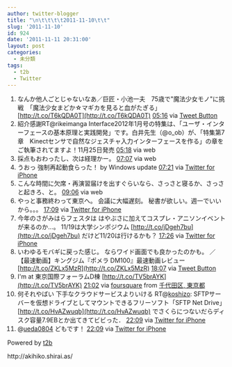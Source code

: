 ```yaml
---
author: twitter-blogger
title: "\n\t\t\t\t2011-11-10\t\t"
slug: '2011-11-10'
id: 924
date: '2011-11-11 20:31:00'
layout: post
categories:
  - 未分類
tags:
  - t2b
  - Twitter
---
```


<div xmlns:georss="http://www.georss.org/georss">

1.  <span><span>なんか他人ごとじゃないなあ／巨匠・小池一夫　75歳で"魔法少女モノ"に挑戦　「魔法少女まどか☆マギカを見ると血がたぎる」 [http://t.co/T6kQDA0T](http://t.co/T6kQDA0T)</span> <span>[<span>05:16</span>](http://twitter.com/o_ob/status/134665792854831105) <span>via [Tweet Button](http://twitter.com/tweetbutton)</span></span></span>
2.  <span><span>紹介感謝RT@rikeimanga Interface2012年1月号の特集は、「ユーザ・インターフェースの基本原理と実践開発」です。白井先生（@o_ob）が、「特集第7章　Kinectセンサで自然なジェスチャ入力インターフェースを作る」の章をご執筆されてますよ！11月25日発売</span> <span>[<span>05:18</span>](http://twitter.com/o_ob/status/134666157469868032) <span>via web</span></span></span>
3.  <span><span>採点もおわったし、次は経理かー。</span> <span>[<span>07:07</span>](http://twitter.com/o_ob/status/134693641422782465) <span>via web</span></span></span>
4.  <span><span>うおっ 強制再起動食らった！ by Windows update</span> <span>[<span>07:21</span>](http://twitter.com/o_ob/status/134697140508311553) <span>via [Twitter for iPhone](http://twitter.com/#!/download/iphone)</span></span></span>
5.  <span><span>こんな時間に欠席・再演習届けを出すぐらいなら、さっさと寝るか、さっさと起きろ、と。</span> <span>[<span>09:06</span>](http://twitter.com/o_ob/status/134723640804646914) <span>via web</span></span></span>
6.  <span><span>やっと事務終わって東京へ。 会議に大幅遅刻。 秘書が欲しい。週一でいいから。。。</span> <span>[<span>17:09</span>](http://twitter.com/o_ob/status/134845273666093056) <span>via [Twitter for iPhone](http://twitter.com/#!/download/iphone)</span></span></span>
7.  <span><span>今年のさがみはらフェスタは はやぶさに加えてコスプレ・アニソンイベントが来るのか…。 11/19は大学シンポジウム [http://t.co/jDgeh7bu](http://t.co/jDgeh7bu) だけど11/20は行けるかも？</span> <span>[<span>17:26</span>](http://twitter.com/o_ob/status/134849388018282496) <span>via [Twitter for iPhone](http://twitter.com/#!/download/iphone)</span></span></span>
8.  <span><span>いわゆるモバギに戻った感じ。 ならワイド画面でも良かったのかも。 ／【最速動画】キングジム『ポメラ DM100』最速動画レビュー [http://t.co/ZKLx5MzR](http://t.co/ZKLx5MzR)</span> <span>[<span>18:07</span>](http://twitter.com/o_ob/status/134859779108651008) <span>via [Tweet Button](http://twitter.com/tweetbutton)</span></span></span>
9.  <span><span>I'm at 東京国際フォーラムD棟 [http://t.co/TV5brAYK](http://t.co/TV5brAYK)</span> <span>[<span>21:02</span>](http://twitter.com/o_ob/status/134903764325896192) <span>via [foursquare](http://foursquare.com)</span> from [千代田区, 東京都<span></span>](http://maps.google.com/maps?q=35.67596232,139.76343155)</span></span>
10.  <span><span>何それやばい 下手なクラウドサービスよりいける RT@[koshizo](http://twitter.com/koshizo "koshizo"): SFTPサーバーを仮想ドライブとしてマウントできるフリーソフト「SFTP Net Drive」 [http://t.co/HvAZwuqb](http://t.co/HvAZwuqb) でさくらにつないだらディスク容量7.9EBとか出てきてビビった．</span> <span>[<span>22:09</span>](http://twitter.com/o_ob/status/134920608449445888) <span>via [Twitter for iPhone](http://twitter.com/#!/download/iphone)</span></span></span>
11.  <span><span>@[ueda0804](http://twitter.com/ueda0804 "ueda0804") どもです！</span> <span>[<span>22:09</span>](http://twitter.com/o_ob/status/134920610999574528) <span>via [Twitter for iPhone](http://twitter.com/#!/download/iphone)</span></span></span>

</div>

Powered by [t2b](http://t2b.utilz.jp/)

<div>http://akihiko.shirai.as/</div>